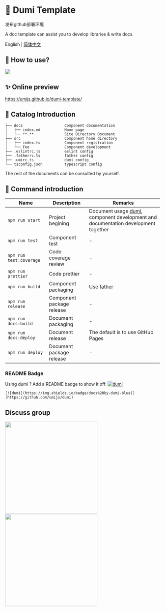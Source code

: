 # 🌟 Dumi Template

发布github部署环境

A doc template can assist you to develop libraries & write docs.

English | [简体中文](./README.zh-CN.md)

## 🚀 How to use?

![](https://gw.alipayobjects.com/zos/bmw-prod/91791904-cdde-4408-959d-72fd0c9049b1/kj80x6lv_w1918_h352.png)

## ✨ Online preview

https://umijs.github.io/dumi-template/

## 📒 Catalog Introduction

```
├── docs                   Component documentation
│   ├── index.md           Home page
│   └── **.**              Site Directory Document
├── src                    Component home directory
│   ├── index.ts           Component registration
│   └── Foo                Component development
├── .eslintrc.js           eslint config
├── .fatherrc.ts           father config
├── .umirc.ts              dumi config
└── tsconfig.json          typescript config
```

The rest of the documents can be consulted by yourself.

## 🤖 Command introduction

| Name                    | Description               | Remarks                                                                                                            |
| ----------------------- | ------------------------- | ------------------------------------------------------------------------------------------------------------------ |
| `npm run start`         | Project begining          | Document usage [dumi](https://github.com/umijs/dumi), component development and documentation development together |
| `npm run test`          | Component test            | -                                                                                                                  |
| `npm run test:coverage` | Code coverage review      | -                                                                                                                  |
| `npm run prettier`      | Code prettier             | -                                                                                                                  |
| `npm run build`         | Component packaging       | Use [father](https://github.com/umijs/father)                                                                      |
| `npm run release`       | Component package release | -                                                                                                                  |
| `npm run docs:build`    | Document packaging        | -                                                                                                                  |
| `npm run docs:deploy`   | Document release          | The default is to use GitHub Pages                                                                                 |
| `npm run deploy`        | Document package release  | -                                                                                                                  |

### README Badge

Using dumi ? Add a README badge to show it off: [![dumi](https://img.shields.io/badge/docs%20by-dumi-blue)](https://github.com/umijs/dumi)

```
[![dumi](https://img.shields.io/badge/docs%20by-dumi-blue)](https://github.com/umijs/dumi)
```

## Discuss group

<div>
  <img data-type="dingtalk" src="https://gw.alipayobjects.com/zos/bmw-prod/ce3439e7-3bf9-4031-b823-6473439ec9e6/kxkiis4c_w1004_h1346.jpeg" width="300" />
  <img data-type="wechat" src="https://gw.alipayobjects.com/zos/bmw-prod/c18bc2a5-719a-48ca-b225-c79ef88bfb43/k7m10ymd_w1004_h1346.jpeg" width="300" />
</div>

